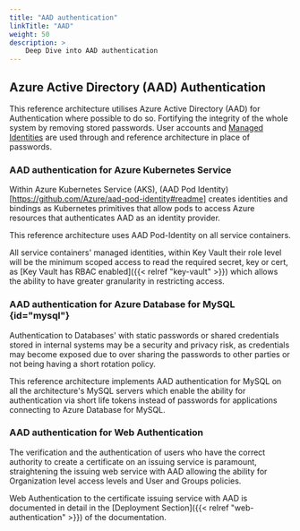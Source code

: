 ```yaml
---
title: "AAD authentication"
linkTitle: "AAD"
weight: 50
description: >
    Deep Dive into AAD authentication
---
```


## Azure Active Directory (AAD) Authentication

This reference architecture utilises Azure Active Directory (AAD) for Authentication where possible to do so.
Fortifying the integrity of the whole system by removing stored passwords. User accounts and [Managed Identities](https://docs.microsoft.com/en-us/azure/active-directory/managed-identities-azure-resources/overview) are used through and reference architecture in place of passwords.

### AAD authentication for Azure Kubernetes Service

Within Azure Kubernetes Service (AKS), (AAD Pod Identity)[https://github.com/Azure/aad-pod-identity#readme] creates identities and bindings as Kubernetes primitives that allow pods to access
Azure resources that authenticates AAD as an identity provider.

This reference architecture uses AAD Pod-Identity on all service containers.

All service containers' managed identities, within Key Vault their role level will be the minimum scoped access to read the required secret,
key or cert, as [Key Vault has RBAC enabled]({{< relref "key-vault" >}}) which allows the ability to have greater granularity in restricting access.

### AAD authentication for Azure Database for MySQL {id="mysql"}

Authentication to Databases' with static passwords or shared credentials stored in internal systems may be a security and privacy risk,
as credentials may become exposed due to over sharing the passwords to other parties or not being having a short rotation policy.

This reference architecture implements AAD authentication for MySQL on all the architecture's MySQL servers which enable the ability for authentication
via short life tokens instead of passwords for applications connecting to Azure Database for MySQL.

### AAD authentication for Web Authentication

The verification and the authentication of users who have the correct authority to create a certificate on an issuing service is paramount,
straightening the issuing web service with AAD allowing the ability for Organization level access levels and User and Groups policies.

Web Authentication to the certificate issuing service with AAD is documented in detail in the
[Deployment Section]({{< relref "web-authentication" >}}) of the documentation.
